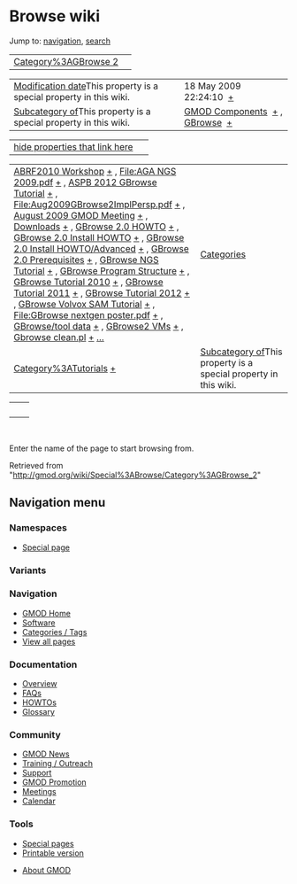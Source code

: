 <div id="mw-page-base" class="noprint">

</div>

<div id="mw-head-base" class="noprint">

</div>

<div id="content" class="mw-body" role="main">

<span id="top"></span>

<div id="mw-js-message" style="display:none;">

</div>



# <span dir="auto">Browse wiki</span>

<div id="bodyContent">

<div id="contentSub">

</div>

<div id="jump-to-nav" class="mw-jump">

Jump to: [navigation](#mw-navigation), [search](#p-search)

</div>

<div id="mw-content-text">

|                                                                     |     |
|---------------------------------------------------------------------|-----|
| [Category%3AGBrowse 2](/wiki/Category%3AGBrowse_2 "Category%3AGBrowse 2") |     |

|  |  |
|----|----|
| <span class="smw-highlighter" data-type="1" state="inline" data-title="Property"><span class="smwbuiltin">[Modification date](/wiki/Property:Modification_date "Property:Modification date")</span><span class="smwttcontent">This property is a special property in this wiki.</span></span> | <span class="smwb-value">18 May 2009 22:24:10  <span class="smwsearch">[+](/wiki/Special%3ASearchByProperty/Modification-20date/18-20May-202009-2022:24:10 "Special%3ASearchByProperty/Modification-20date/18-20May-202009-2022:24:10")</span></span> |
| <span class="smw-highlighter" data-type="1" state="inline" data-title="Property"><span class="smwbuiltin">[Subcategory of](/wiki/Property:Subcategory_of "Property:Subcategory of")</span><span class="smwttcontent">This property is a special property in this wiki.</span></span> | <span class="smwb-value">[GMOD Components](/wiki/Category%3AGMOD_Components "Category%3AGMOD Components")  <span class="smwsearch">[+](/wiki/Special%3ASearchByProperty/Subcategory-20of/GMOD-20Components "Special%3ASearchByProperty/Subcategory-20of/GMOD-20Components")</span></span> , <span class="smwb-value">[GBrowse](/wiki/Category%3AGBrowse "Category%3AGBrowse")  <span class="smwsearch">[+](/wiki/Special%3ASearchByProperty/Subcategory-20of/GBrowse "Special%3ASearchByProperty/Subcategory-20of/GBrowse")</span></span> |

<span id="smw_browse_incoming"></span>

|  |  |
|----|----|
| [hide properties that link here](/mediawiki/index.php?title=Special:Browse&offset=0&dir=out&article=Category%3AGBrowse+2)  |  |

|  |  |
|----|----|
| <span class="smwb-ivalue">[ABRF2010 Workshop](/wiki/ABRF2010_Workshop "ABRF2010 Workshop") <span class="smwbrowse">[+](/wiki/Special%3ABrowse/ABRF2010-20Workshop "Special%3ABrowse/ABRF2010-20Workshop")</span></span> , <span class="smwb-ivalue">[File:AGA NGS 2009.pdf](/wiki/File:AGA_NGS_2009.pdf "File:AGA NGS 2009.pdf") <span class="smwbrowse">[+](/wiki/Special%3ABrowse/File:AGA-20NGS-202009.pdf "Special%3ABrowse/File:AGA-20NGS-202009.pdf")</span></span> , <span class="smwb-ivalue">[ASPB 2012 GBrowse Tutorial](/wiki/ASPB_2012_GBrowse_Tutorial "ASPB 2012 GBrowse Tutorial") <span class="smwbrowse">[+](/wiki/Special%3ABrowse/ASPB-202012-20GBrowse-20Tutorial "Special%3ABrowse/ASPB-202012-20GBrowse-20Tutorial")</span></span> , <span class="smwb-ivalue">[File:Aug2009GBrowse2ImplPersp.pdf](/wiki/File:Aug2009GBrowse2ImplPersp.pdf "File:Aug2009GBrowse2ImplPersp.pdf") <span class="smwbrowse">[+](/wiki/Special%3ABrowse/File:Aug2009GBrowse2ImplPersp.pdf "Special%3ABrowse/File:Aug2009GBrowse2ImplPersp.pdf")</span></span> , <span class="smwb-ivalue">[August 2009 GMOD Meeting](/wiki/August_2009_GMOD_Meeting "August 2009 GMOD Meeting") <span class="smwbrowse">[+](/wiki/Special%3ABrowse/August-202009-20GMOD-20Meeting "Special%3ABrowse/August-202009-20GMOD-20Meeting")</span></span> , <span class="smwb-ivalue">[Downloads](/wiki/Downloads "Downloads") <span class="smwbrowse">[+](/wiki/Special%3ABrowse/Downloads "Special%3ABrowse/Downloads")</span></span> , <span class="smwb-ivalue">[GBrowse 2.0 HOWTO](/wiki/GBrowse_2.0_HOWTO "GBrowse 2.0 HOWTO") <span class="smwbrowse">[+](/wiki/Special%3ABrowse/GBrowse-202.0-20HOWTO "Special%3ABrowse/GBrowse-202.0-20HOWTO")</span></span> , <span class="smwb-ivalue">[GBrowse 2.0 Install HOWTO](/wiki/GBrowse_2.0_Install_HOWTO "GBrowse 2.0 Install HOWTO") <span class="smwbrowse">[+](/wiki/Special%3ABrowse/GBrowse-202.0-20Install-20HOWTO "Special%3ABrowse/GBrowse-202.0-20Install-20HOWTO")</span></span> , <span class="smwb-ivalue">[GBrowse 2.0 Install HOWTO/Advanced](/wiki/GBrowse_2.0_Install_HOWTO/Advanced "GBrowse 2.0 Install HOWTO/Advanced") <span class="smwbrowse">[+](/wiki/Special%3ABrowse/GBrowse-202.0-20Install-20HOWTO-2FAdvanced "Special%3ABrowse/GBrowse-202.0-20Install-20HOWTO-2FAdvanced")</span></span> , <span class="smwb-ivalue">[GBrowse 2.0 Prerequisites](/wiki/GBrowse_2.0_Prerequisites "GBrowse 2.0 Prerequisites") <span class="smwbrowse">[+](/wiki/Special%3ABrowse/GBrowse-202.0-20Prerequisites "Special%3ABrowse/GBrowse-202.0-20Prerequisites")</span></span> , <span class="smwb-ivalue">[GBrowse NGS Tutorial](/wiki/GBrowse_NGS_Tutorial "GBrowse NGS Tutorial") <span class="smwbrowse">[+](/wiki/Special%3ABrowse/GBrowse-20NGS-20Tutorial "Special%3ABrowse/GBrowse-20NGS-20Tutorial")</span></span> , <span class="smwb-ivalue">[GBrowse Program Structure](/wiki/GBrowse_Program_Structure "GBrowse Program Structure") <span class="smwbrowse">[+](/wiki/Special%3ABrowse/GBrowse-20Program-20Structure "Special%3ABrowse/GBrowse-20Program-20Structure")</span></span> , <span class="smwb-ivalue">[GBrowse Tutorial 2010](/wiki/GBrowse_Tutorial_2010 "GBrowse Tutorial 2010") <span class="smwbrowse">[+](/wiki/Special%3ABrowse/GBrowse-20Tutorial-202010 "Special%3ABrowse/GBrowse-20Tutorial-202010")</span></span> , <span class="smwb-ivalue">[GBrowse Tutorial 2011](/wiki/GBrowse_Tutorial_2011 "GBrowse Tutorial 2011") <span class="smwbrowse">[+](/wiki/Special%3ABrowse/GBrowse-20Tutorial-202011 "Special%3ABrowse/GBrowse-20Tutorial-202011")</span></span> , <span class="smwb-ivalue">[GBrowse Tutorial 2012](/wiki/GBrowse_Tutorial_2012 "GBrowse Tutorial 2012") <span class="smwbrowse">[+](/wiki/Special%3ABrowse/GBrowse-20Tutorial-202012 "Special%3ABrowse/GBrowse-20Tutorial-202012")</span></span> , <span class="smwb-ivalue">[GBrowse Volvox SAM Tutorial](/wiki/GBrowse_Volvox_SAM_Tutorial "GBrowse Volvox SAM Tutorial") <span class="smwbrowse">[+](/wiki/Special%3ABrowse/GBrowse-20Volvox-20SAM-20Tutorial "Special%3ABrowse/GBrowse-20Volvox-20SAM-20Tutorial")</span></span> , <span class="smwb-ivalue">[File:GBrowse nextgen poster.pdf](/wiki/File:GBrowse_nextgen_poster.pdf "File:GBrowse nextgen poster.pdf") <span class="smwbrowse">[+](/wiki/Special%3ABrowse/File:GBrowse-20nextgen-20poster.pdf "Special%3ABrowse/File:GBrowse-20nextgen-20poster.pdf")</span></span> , <span class="smwb-ivalue">[GBrowse/tool data](/wiki/GBrowse/tool_data "GBrowse/tool data") <span class="smwbrowse">[+](/wiki/Special%3ABrowse/GBrowse-2Ftool-20data "Special%3ABrowse/GBrowse-2Ftool-20data")</span></span> , <span class="smwb-ivalue">[GBrowse2 VMs](/wiki/GBrowse2_VMs "GBrowse2 VMs") <span class="smwbrowse">[+](/wiki/Special%3ABrowse/GBrowse2-20VMs "Special%3ABrowse/GBrowse2-20VMs")</span></span> , <span class="smwb-ivalue">[Gbrowse clean.pl](/wiki/Gbrowse_clean.pl "Gbrowse clean.pl") <span class="smwbrowse">[+](/wiki/Special%3ABrowse/Gbrowse-20clean.pl "Special%3ABrowse/Gbrowse-20clean.pl")</span></span> […](/mediawiki/index.php?title=Special%3ASearchByProperty&property=&value=Category%3AGBrowse+2) | [Categories](/wiki/Special%3ACategories "Special%3ACategories") |
| <span class="smwb-ivalue">[Category%3ATutorials](/wiki/Category%3ATutorials "Category%3ATutorials") <span class="smwbrowse">[+](/wiki/Special%3ABrowse/Category%3ATutorials "Special%3ABrowse/Category%3ATutorials")</span></span> | <span class="smw-highlighter" data-type="1" state="inline" data-title="Property"><span class="smwbuiltin">[Subcategory of](/wiki/Property:Subcategory_of "Property:Subcategory of")</span><span class="smwttcontent">This property is a special property in this wiki.</span></span> |

|     |     |
|-----|-----|
|     |     |

 

Enter the name of the page to start browsing from.  

</div>

<div class="printfooter">

Retrieved from
"<http://gmod.org/wiki/Special%3ABrowse/Category%3AGBrowse_2>"

</div>

<div id="catlinks" class="catlinks catlinks-allhidden">

</div>

<div class="visualClear">

</div>

</div>

</div>

<div id="mw-navigation">

## Navigation menu

<div id="mw-head">



<div id="left-navigation">

<div id="p-namespaces" class="vectorTabs" role="navigation"
aria-labelledby="p-namespaces-label">

### Namespaces

- <span id="ca-nstab-special">[Special
  page](/wiki/Special%3ABrowse/Category%3AGBrowse_2 "This is a special page, you cannot edit the page itself")</span>

</div>

<div id="p-variants" class="vectorMenu emptyPortlet" role="navigation"
aria-labelledby="p-variants-label">

### 

### Variants[](#)

<div class="menu">

</div>

</div>

</div>





</div>



</div>

</div>

</div>

<div id="mw-panel">

<div id="p-logo" role="banner">

<a href="/wiki/Main_Page"
style="background-image: url(http://gmod.org/images/GMOD-cogs.png);"
title="Visit the main page"></a>

</div>

<div id="p-Navigation" class="portal" role="navigation"
aria-labelledby="p-Navigation-label">

### Navigation

<div class="body">

- <span id="n-GMOD-Home">[GMOD Home](/wiki/Main_Page)</span>
- <span id="n-Software">[Software](/wiki/GMOD_Components)</span>
- <span id="n-Categories-.2F-Tags">[Categories /
  Tags](/wiki/Categories)</span>
- <span id="n-View-all-pages">[View all
  pages](/wiki/Special:AllPages)</span>

</div>

</div>

<div id="p-Documentation" class="portal" role="navigation"
aria-labelledby="p-Documentation-label">

### Documentation

<div class="body">

- <span id="n-Overview">[Overview](/wiki/Overview)</span>
- <span id="n-FAQs">[FAQs](/wiki/Category%3AFAQ)</span>
- <span id="n-HOWTOs">[HOWTOs](/wiki/Category%3AHOWTO)</span>
- <span id="n-Glossary">[Glossary](/wiki/Glossary)</span>

</div>

</div>

<div id="p-Community" class="portal" role="navigation"
aria-labelledby="p-Community-label">

### Community

<div class="body">

- <span id="n-GMOD-News">[GMOD News](/wiki/GMOD_News)</span>
- <span id="n-Training-.2F-Outreach">[Training /
  Outreach](/wiki/Training_and_Outreach)</span>
- <span id="n-Support">[Support](/wiki/Support)</span>
- <span id="n-GMOD-Promotion">[GMOD
  Promotion](/wiki/GMOD_Promotion)</span>
- <span id="n-Meetings">[Meetings](/wiki/Meetings)</span>
- <span id="n-Calendar">[Calendar](/wiki/Calendar)</span>

</div>

</div>

<div id="p-tb" class="portal" role="navigation"
aria-labelledby="p-tb-label">

### Tools

<div class="body">

- <span id="t-specialpages"><a href="/wiki/Special%3ASpecialPages" accesskey="q"
  title="A list of all special pages [q]">Special pages</a></span>
- <span id="t-print"><a
  href="/mediawiki/index.php?title=Special%3ABrowse/Category%3AGBrowse_2&amp;printable=yes"
  rel="alternate" accesskey="p"
  title="Printable version of this page [p]">Printable version</a></span>

</div>

</div>

</div>

</div>

<div id="footer" role="contentinfo">

- <span id="footer-places-about">[About
  GMOD](/wiki/GMOD%3AAbout "GMOD%3AAbout")</span>

<!-- -->






</div>
